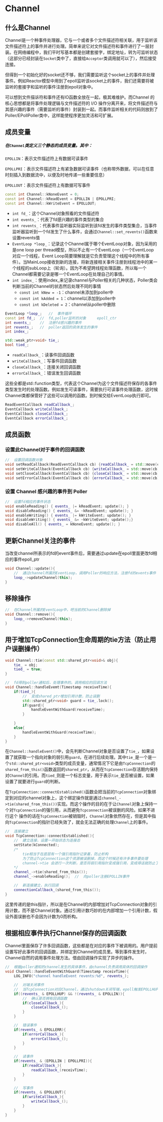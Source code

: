 # Channel

## 什么是Channel

Channel是一个种事件处理器，它与一个或者多个文件描述符相关联，用于监听该文件描述符上的事件并进行处理。简单来说它对文件描述符和事件进行了一层封装。在网络编程中，我们平时写基本都是创建套接字，绑定地址，转为可监听状态（这部分已经封装在`Socket`类中了，直接给`Acceptor`类调用就可以了），然后接受连接。

但得到一个初始化好的socket还不够，我们需要监听这个socket上的事件并处理事件。例如Reactor模型中用到了epoll监听该socket上的事件，我们还需要将被监听的套接字和监听的事件注册到epoll对象中。

可以想到文件描诉符和事件还有IO函数全放在一起，极其难维护。而Channel 的核心思想都是将事件处理逻辑与文件描述符的 I/O 操作分离开来，将文件描述符与其感兴趣的事件（需要监听的事件）封装到一起。而事件监听相关的代码则放到了Poller/EPollPoller类中，这样能使程序更加灵活和可扩展。

## 成员变量

##### 在`Channel`类定义三个静态的成员变量。其中：

`EPOLLIN`：表示文件描述符上有数据可读事件

`EPOLLPRI`：表示文件描述符上有紧急数据可读事件（也称带外数据，可以在任意时刻插入到数据流中，以便及时地传递一些重要信息）

`EPOLLOUT`：表示文件描述符上有数据可写事件

```c++
const int Channel::kNoneEvent = 0;
const int Channel::kReadEvent = EPOLLIN | EPOLLPRI;
const int Channel::kWriteEvent = EPOLLOUT;
```

- `int fd_`：这个Channel对象照看的文件描述符
- `int events_`：代表了fd感兴趣的事件类型的集合
- `int revents_`：代表事件监听器实际监听到该fd发生的事件类型集合，当事件监听器监听到一个fd发生了什么事件，会通过`Channel::set_revents()`函数来设置revents值
- `EventLoop *loop_`：记录这个Channel属于哪个EventLoop对象，因为采用的是one loop per thread模型，所以不止有一个EventLoop（一个EventLoop对应一个线程，Event Loop简要理解就是它负责管理这个线程中的所有事件）。当MainLoop接收到新的连接，将新连接相关事件注册到线程池中的某一个线程的subLoop上（轮询）。因为不希望跨线程处理函数，所以每一个Channel都需要记录是哪一个EventLoop在处理自己的事情。
- `int index_`：使用index_来记录channel与Poller相关的几种状态，Poller类会判断当前的Channel的状态然后处理不同的事情
  - `const int kNew = -1`：channel未添加到poller中
  - `const int kAdded = 1`：channel以添加到poller中
  - `const int kDeleted = 2`：channel从poller中删除

```c++
EventLoop *loop_;   //  事件循环 
const int fd_;  //  fd,poller监听的对象     epoll_ctr
int events_;    //  注册fd感兴趣的事件
int revents_;   //  poller返回的具体发生的事件
int index_;

std::weak_ptr<void> tie_;
bool tied_; 
```

- `readCallback_`：读事件回调函数
- `writeCallback_`：写事件回调函数
- `closeCallback_`：连接关闭回调函数
- `errorCallback_`：错误发生回调函数

这些全都是std::function类型，代表这个Channel为这个文件描述符保存的各事件类型发生时的处理函数。例如发生可读事件，需要执行可读事件处理函数，这时候Channel类都保管好了这些可以调用的函数。到时候交给EventLoop执行即可。

```c++
ReadEventCallback readCallback_;
EventCallback writeCallback_;
EventCallback closeCallback_;
EventCallback errorCallback_;
```

## 成员函数

### 设置此Channel对于事件的回调函数

```c++
//  设置回调函数对象
void setReadCallback(ReadEventCallback cb) {readCallback_ = std::move(cb);}
void setWriteCallback(EventCallback cb) {writeCallback_ = std::move(cb);}
void setCloseCallback(EventCallback cb) {closeCallback_ = std::move(cb);}
void setErrorCallback(EventCallback cb) {errorCallback_ = std::move(cb);}
```

### 设置 Channel 感兴趣的事件到 Poller

```c++
//  设置fd相应的事件状态
void enableReading() { events_ |= kReadEvent; update(); }
void disableReading() { events_ &= ~kReadEvent; update(); }
void enableWriting() { events_ |= kWriteEvent; update(); }
void disableWriting() { events_ &= ~kWriteEvent; update();}
void disableAll() { events_ = kNoneEvent; update(); }
```

## 更新Channel关注的事件

当改变channel所表示的fd的event事件后，需要通过update在epoll里面更改fd相应的事件epoll_ptr

```c++
void Channel::update(){
    //  通过channel所属的EventLoop，调用Poller的响应方法，注册fd的events事件
    loop_->updateChannel(this);
}
```

## 移除操作

```c++
//  在Channel所属的EventLoop中，吧当前的Channel删除掉
void Channel::remove(){
    loop_->removeChannel(this);
}
```

## 用于增加TcpConnection生命周期的tie方法（防止用户误删操作）

```c++
void Channel::tie(const std::shared_ptr<void>& obj){
    tie_ = obj;
    tied_ = true;
}
```

```c++
//  fd得到poller通知后，处理事件的。调用相应的回调方法
void Channel::handleEvemt(Timestamp receiveTime){
    if(tied_){
        //  变成shared_ptr增加引用计数，防止误删
        std::shared_ptr<void> guard = tie_.lock();
        if(guard){
            handleEventWithGuard(receiveTime);
        }
        
    }
    else{
        handleEventWithGuard(receiveTime);
    }
}
```

在`Channel::handleEvent()`中，会先判断Channel对象是否设置了`tie_`，如果设置了就获取一个指向对象的弱引用`guard`，在进行后续处理。其中`tie_`是一个是一个`std::shared_ptr<void>`类型的成员变量，通常情况下它是由`TcpConnection`的`shared_from_this()`函数返回的`shared_ptr`，从而在`TcpConeection`存活期内保持对`Channel`的引用。而`tied_`则是一个标志变量，用于表示`tie_`是否被设置，如果设置了就要进行`guard`的判断。

在`TcpConnection::connectEstablished()`函数会把当前的`TcpConnection`对象绑定到对应的channel对象上，这个绑定操作就是通过`channel_->tie(shared_from_this())`实现。而这个操作的目的在于让`Channel`对象上保持一个对`TcpConnection`的强引用，从而避免`Tcpconnection`被误删的风险。如果不进行这个 操作的话在`TcpConnection`被销毁时，`Channel`对象依然存在，但是其中指向`TcpConnection`的指针已经失效了，就会无法正确的处理`Channel`上的事件。

```c++
//  连接建立
void TcpConnection::connectEstablished(){
    //  建立连接，设置一开始状态为连接态
    setState(kConnected);
    /*
        tie相当于在底层有一个强引用指针记录着，防止析构
        为了防止TcpConnection这个资源被误删掉，而这个时候还有许多事件要处理
        channel->tie 会进行一次判断，是否将弱引用指针变成强引用，变成得话就防止了计数为0而被析构得可能
    */
    channel_->tie(shared_from_this());
    channel_->enableReading();  //  向poller注册EPOLLIN事件

    //  新连接建立，执行回调
    connectionCallback_(shared_from_this());
}  
```

这里传递的是this指针，所以是在Channel的内部增加对TcpConnection对象的引用计数，而不是Channel对象。通过引用计数巧妙的在内部增加一个引用计数，假设外面误删也不会因为计数为0而析构。

## 根据相应事件执行Channel保存的回调函数

Channel里面保存了许多回调函数，这些都是在对应的事件下被调用的。用户提前设置写好此事件的回调函数，并绑定到Channel的成员里。等到事件发生时，Channel自然的调用事件处理方法。借由回调操作实现了异步的操作。

```c++
//  根据poller通知的channel发生的具体事件，由channel负责调用具体的回调操作
void Channel::handleEventWithGuard(Timestamp receivTime){
    LOG_INFO("channel handleEvent revents:%d", revents_);

    //  对端关闭事件
    //  当TcpConnection对应Channel，通过shutdown关闭写端，epoll触发EPOLLHUP
    if((revents_ & EPOLLHUP) && !(revents_ & EPOLLIN)){
        //  确认是否拥有回调函数
        if(closeCallback_){
            closeCallback_();
        }
    }

    //  错误事件
    if(revents_ & EPOLLERR){
        if(errorCallback_){
            errorCallback_();
        }
    }

    //  读事件
    if(revents_ & (EPOLLIN | EPOLLPRI)){
        if(readCallback_){
            readCallback_(receivTime);
        }
    }

    //  写事件
    if(revents_ & EPOLLOUT){
        if(writeCallback_){
            writeCallback_();
        }
    }
}
```

